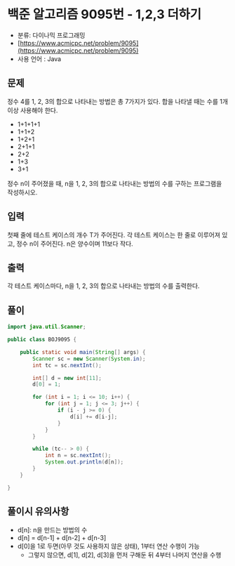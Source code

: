 # 백준 알고리즘 9095번 - 1,2,3 더하기

- 분류: 다이나믹 프로그래밍
- [https://www.acmicpc.net/problem/9095](https://www.acmicpc.net/problem/9095)
- 사용 언어 : Java

## 문제

정수 4를 1, 2, 3의 합으로 나타내는 방법은 총 7가지가 있다. 합을 나타낼 때는 수를 1개 이상 사용해야 한다.

- 1+1+1+1
- 1+1+2
- 1+2+1
- 2+1+1
- 2+2
- 1+3
- 3+1

정수 n이 주어졌을 때, n을 1, 2, 3의 합으로 나타내는 방법의 수를 구하는 프로그램을 작성하시오.


## 입력

첫째 줄에 테스트 케이스의 개수 T가 주어진다. 각 테스트 케이스는 한 줄로 이루어져 있고, 정수 n이 주어진다. n은 양수이며 11보다 작다.


## 출력

각 테스트 케이스마다, n을 1, 2, 3의 합으로 나타내는 방법의 수를 출력한다.


## 풀이

```java
import java.util.Scanner;

public class BOJ9095 {

	public static void main(String[] args) {
		Scanner sc = new Scanner(System.in);
		int tc = sc.nextInt();

		int[] d = new int[11];
		d[0] = 1;

		for (int i = 1; i <= 10; i++) {
			for (int j = 1; j <= 3; j++) {
				if (i - j >= 0) {
					d[i] += d[i-j];
				}
			}
		}

		while (tc-- > 0) {
			int n = sc.nextInt();
			System.out.println(d[n]);
		}
	}

}
```

## 풀이시 유의사항

- d[n]: n을 만드는 방법의 수
- d[n] = d[n-1] + d[n-2] + d[n-3]
- d[0]을 1로 두면(아무 것도 사용하지 않은 상태), 1부터 연산 수행이 가능
	- 그렇지 않으면, d[1], d[2], d[3]을 먼저 구해둔 뒤 4부터 나머지 연산을 수행
